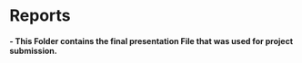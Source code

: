 # Reports
#### - This Folder contains the final presentation File that was used for project submission.
